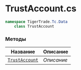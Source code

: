 
# TrustAccount.cs
```csharp
namespace TigerTrade.Tc.Data  
    class TrustAccount
```

### Методы
| Название | Описание |
| --- | --- |
| [`TrustAccount`](./Методы/TrustAccount.md) | *Описание* |
